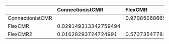 |                  | ConnectionistCMR     | FlexCMR            | FlexCMR2           |
|:-----------------|:---------------------|:-------------------|:-------------------|
| ConnectionistCMR |                      | 0.9708506866572405 | 0.9837170627527501 |
| FlexCMR          | 0.029149313342759494 |                    | 0.4262645221826665 |
| FlexCMR2         | 0.01628293724724991  | 0.5737354778173334 |                    |